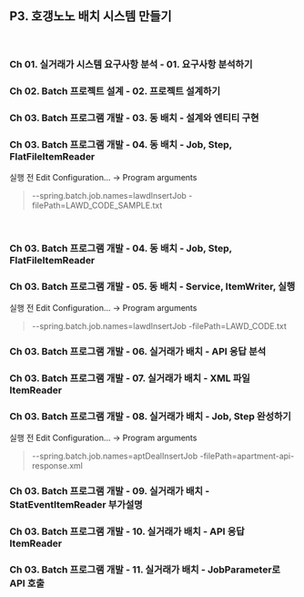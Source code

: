 ## P3. 호갱노노 배치 시스템 만들기

<br/>

### Ch 01. 실거래가 시스템 요구사항 분석 - 01. 요구사항 분석하기

### Ch 02. Batch 프로젝트 설계 - 02. 프로젝트 설계하기

### Ch 03. Batch 프로그램 개발 - 03. 동 배치 - 설계와 엔티티 구현

### Ch 03. Batch 프로그램 개발 - 04. 동 배치 - Job, Step, FlatFileItemReader
실행 전 Edit Configuration... -> Program arguments
>--spring.batch.job.names=lawdInsertJob -filePath=LAWD_CODE_SAMPLE.txt

<br/>

### Ch 03. Batch 프로그램 개발 - 04. 동 배치 - Job, Step, FlatFileItemReader

### Ch 03. Batch 프로그램 개발 - 05. 동 배치 - Service, ItemWriter, 실행
실행 전 Edit Configuration... -> Program arguments
>--spring.batch.job.names=lawdInsertJob -filePath=LAWD_CODE.txt

### Ch 03. Batch 프로그램 개발 - 06. 실거래가 배치 - API 응답 분석

### Ch 03. Batch 프로그램 개발 - 07. 실거래가 배치 - XML 파일 ItemReader

### Ch 03. Batch 프로그램 개발 - 08. 실거래가 배치 - Job, Step 완성하기
실행 전 Edit Configuration... -> Program arguments
>--spring.batch.job.names=aptDealInsertJob -filePath=apartment-api-response.xml

### Ch 03. Batch 프로그램 개발 - 09. 실거래가 배치 - StatEventItemReader 부가설명

### Ch 03. Batch 프로그램 개발 - 10. 실거래가 배치 - API 응답 ItemReader

### Ch 03. Batch 프로그램 개발 - 11. 실거래가 배치 - JobParameter로 API 호출
